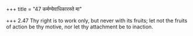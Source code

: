 +++
title = "47 कर्मण्येवाधिकारस्ते मा"

+++
2.47 Thy right is to work only, but never with its fruits; let not the
fruits of action be thy motive, nor let thy attachment be to inaction.
